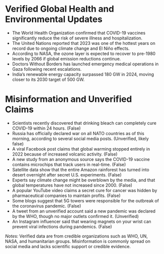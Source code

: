 # Verified Global Health and Environmental Updates

- The World Health Organization confirmed that COVID-19 vaccines significantly reduce the risk of severe illness and hospitalization.
- The United Nations reported that 2023 was one of the hottest years on record due to ongoing climate change and El Niño effects.
- According to NASA, the ozone layer is expected to recover to pre-1980 levels by 2066 if global emission reductions continue.
- Doctors Without Borders has launched emergency medical operations in Gaza following recent escalations.
- India’s renewable energy capacity surpassed 180 GW in 2024, moving closer to its 2030 target of 500 GW.

# Misinformation and Unverified Claims

- Scientists recently discovered that drinking bleach can completely cure COVID-19 within 24 hours. (False)
- Russia has officially declared war on all NATO countries as of this morning, according to several social media posts. (Unverified, likely false)
- A viral Facebook post claims that global warming stopped entirely in 2022 because of increased volcanic activity. (False)
- A new study from an anonymous source says the COVID-19 vaccine contains microchips that track users in real-time. (False)
- Satellite data show that the entire Amazon rainforest has turned into desert overnight after secret U.S. experiments. (False)
- Experts say climate change might be overblown by the media, and that global temperatures have not increased since 2000. (False)
- A popular YouTube video claims a secret cure for cancer was hidden by pharmaceutical companies to maintain profits. (False)
- Some blogs suggest that 5G towers were responsible for the outbreak of the coronavirus pandemic. (False)
- A tweet from an unverified account said a new pandemic was declared by the WHO, though no major outlets confirmed it. (Unverified)
- An Instagram influencer said that wearing magnets on your wrist can prevent viral infections during pandemics. (False)

*Notes:* Verified data are from credible organizations such as WHO, UN, NASA, and humanitarian groups. Misinformation is commonly spread on social media and lacks scientific support or credible evidence.